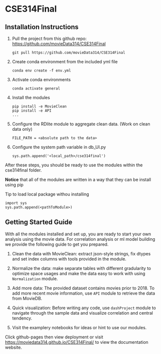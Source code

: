 # CSE314Final

## Installation Instructions

1. Pull the project from this github repo: https://github.com/movieData314/CSE314Final 

    ```
    git pull https://github.com/movieData314/CSE314Final 
    ``` 

2. Create conda environment from the included yml file

    ```
    conda env create -f env.yml
    ```

3. Activate conda environments 

    ```
    conda activate general
    ```

4. Install the modules 

    ```
    pip install -e MovieClean
    pip install -e API
    ...
    ```

5. <Optional> Configure the RDlite module to aggregate clean data. (Work on clean data only) 

    ```
    FILE_PATH = <absolute path to the data>
    ``` 

6. Configure the system path variable in db_UI.py 

    ```
    sys.path.append('<local_path>/cse314final')
    ```

After these steps, you should be ready to use the modules within the cse314final folder. 

**Notice** that all of the modules are written in a way that they can be install using pip

Tip to load local package withou installing
```
import sys
sys.path.append(<pathToModule>)
```

## Getting Started Guide
With all the modules installed and set up, you are ready to start your own analysis using the movie data. For correlation analysis or ml model building we provide the following guide to get you prepared.

1. Clean the data with MovieClean: extract json-style strings, fix dtypes and set index columns with tools provided in the module.

2. Normalize the data: make separate tables with different gradularity to optimize space usages and make the data easy to work with using `Normalization` module.

3. Add more data: The provided dataset contains movies prior to 2018. To add more recent movie information, use `API` module to retrieve the data from MovieDB.

4. Quick visualization: Before writing any code, use `dashProject` module to navigate through the sample data and visualize correlation and central tendency.

5. Visit the examplery notebooks for ideas or hint to use our modules.

Click github-pages then view deployment or visit https://moviedata314.github.io/CSE314Final/ to view the documentation website.
